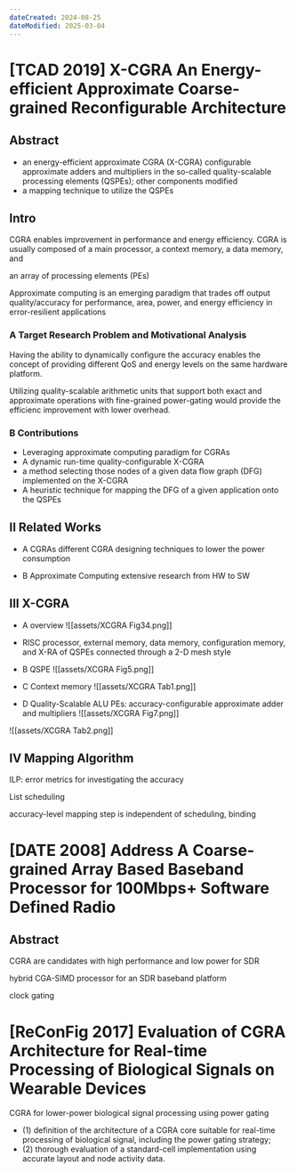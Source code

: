 ```yaml
---
dateCreated: 2024-08-25
dateModified: 2025-03-04
---
```

# [TCAD 2019] X-CGRA An Energy-efficient Approximate Coarse-grained Reconfigurable Architecture

## Abstract

- an energy-efficient approximate CGRA (X-CGRA)
configurable approximate adders and multipliers in the so-called quality-scalable processing elements (QSPEs); other components modified
- a mapping technique to utilize the QSPEs

## Intro

CGRA enables improvement in performance and energy efficiency. CGRA is usually composed of a main processor, a context memory, a data memory, and

an array of processing elements (PEs)

Approximate computing is an emerging paradigm that trades off output quality/accuracy for performance, area, power, and energy efficiency in error-resilient applications

### A Target Research Problem and Motivational Analysis

Having the ability to dynamically configure the accuracy enables the concept of providing different QoS and energy levels on the same hardware platform.

Utilizing quality-scalable arithmetic units that support both exact and approximate operations with fine-grained power-gating would provide the efficienc improvement with lower overhead.

### B Contributions
- Leveraging approximate computing paradigm for CGRAs
- A dynamic run-time quality-configurable X-CGRA
- a method selecting those nodes of a given data flow graph (DFG) implemented on the X-CGRA
- A heuristic technique for mapping the DFG of a given application onto the QSPEs

## II Related Works
- A CGRAs
different CGRA designing techniques to lower the power consumption

- B Approximate Computing
extensive research from HW to SW

## III X-CGRA
- A overview
![[assets/XCGRA Fig34.png]]
- RISC processor, external memory, data memory, configuration memory, and X-RA of QSPEs connected through a 2-D mesh style
- B QSPE
![[assets/XCGRA Fig5.png]]

- C Context memory
![[assets/XCGRA Tab1.png]]

- D Quality-Scalable ALU
PEs: accuracy-configurable approximate adder and multipliers
![[assets/XCGRA Fig7.png]]

![[assets/XCGRA Tab2.png]]

## IV Mapping Algorithm

ILP: error metrics for investigating the accuracy

List scheduling

accuracy-level mapping step is independent of scheduling, binding

# [DATE 2008] Address A Coarse-grained Array Based Baseband Processor for 100Mbps+ Software Defined Radio

## Abstract

CGRA are candidates with high performance and low power for SDR

hybrid CGA-SIMD processor for an SDR baseband platform

clock gating

# [ReConFig 2017] Evaluation of CGRA Architecture for Real-time Processing of Biological Signals on Wearable Devices

CGRA for lower-power biological signal processing using power gating

- (1) definition of the architecture of a CGRA core suitable for real-time processing of biological signal, including the power gating strategy;
- (2) thorough evaluation of a standard-cell implementation using accurate layout and node activity data.
